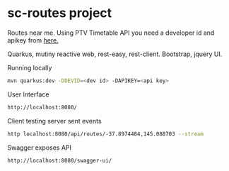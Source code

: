 # sc-routes project

Routes near me. Using PTV Timetable API you need a developer id and apikey from [here.](http://timetableapi.ptv.vic.gov.au/swagger/ui/index)

Quarkus, mutiny reactive web, rest-easy, rest-client. Bootstrap, jquery UI.

Running locally
```bash
mvn quarkus:dev -DDEVID=<dev id> -DAPIKEY=<api key>
```

User Interface
```bash
http://localhost:8080/
```

Client testing server sent events
```bash
http localhost:8080/api/routes/-37.8974484,145.088703 --stream
```

Swagger exposes API
```
http://localhost:8080/swagger-ui/
```
